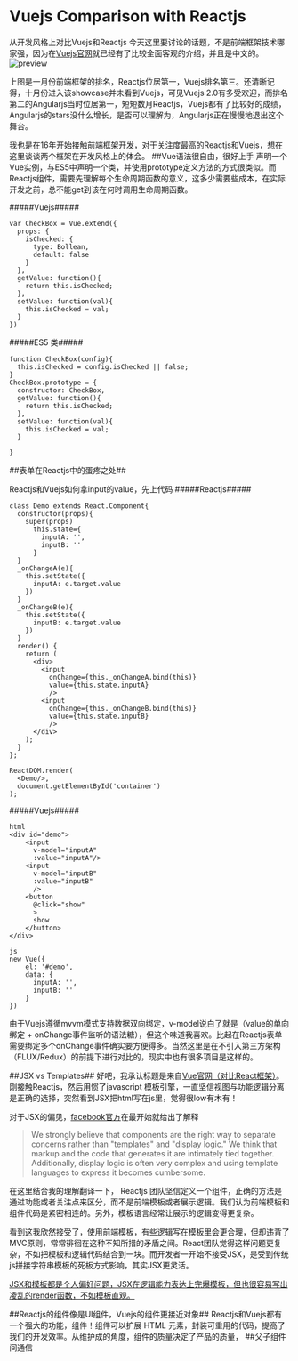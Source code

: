 # Vuejs Comparison with Reactjs
从开发风格上对比Vuejs和Reactjs
今天这里要讨论的话题，不是前端框架技术哪家强，因为在[Vuejs官网](http://cn.vuejs.org/v2/guide/comparison.html#React)就已经有了比较全面客观的介绍，并且是中文的。
![preview](https://cloud.githubusercontent.com/assets/13991287/21755604/696f182c-d651-11e6-8026-145a10a475d2.png)

上图是一月份前端框架的排名，Reactjs位居第一，Vuejs排名第三。还清晰记得，十月份进入该showcase并未看到Vuejs，可见Vuejs 2.0有多受欢迎，而排名第二的Angularjs当时位居第一，短短数月Reactjs，Vuejs都有了比较好的成绩，Angularjs的stars没什么增长，是否可以理解为，Angularjs正在慢慢地退出这个舞台。

我也是在16年开始接触前端框架开发，对于关注度最高的Reactjs和Vuejs，想在这里谈谈两个框架在开发风格上的体会。
##Vue语法很自由，很好上手
声明一个Vue实例，与ES5中声明一个类，并使用prototype定义方法的方式很类似。而Reactjs组件，需要先理解每个生命周期函数的意义，这多少需要些成本，在实际开发之前，总不能get到该在何时调用生命周期函数。

#####Vuejs#####
```
var CheckBox = Vue.extend({
  props: {
    isChecked: {
      type: Bollean,
      default: false
    }
  },
  getValue: function(){
    return this.isChecked;
  },
  setValue: function(val){
    this.isChecked = val;
  }
})
```
#####ES5 类#####
```
function CheckBox(config){
  this.isChecked = config.isChecked || false;
}
CheckBox.prototype = {
  constructor: CheckBox,
  getValue: function(){
    return this.isChecked;
  },
  setValue: function(val){
    this.isChecked = val;
  }
  
}
```
##表单在Reactjs中的蛋疼之处##

Reactjs和Vuejs如何拿input的value，先上代码
#####Reactjs#####
```
class Demo extends React.Component{
  constructor(props){
    super(props)
      this.state={
        inputA: '',
        inputB: ''
      }
  }
  _onChangeA(e){
    this.setState({
      inputA: e.target.value
    })
  }
  _onChangeB(e){
    this.setState({
      inputB: e.target.value
    })
  }
  render() {
    return (
      <div>
      	<input 
          onChange={this._onChangeA.bind(this)} 
          value={this.state.inputA}
          />
        <input 
          onChange={this._onChangeB.bind(this)} 
          value={this.state.inputB}
          />
      </div>
    );
  }
};

ReactDOM.render(
  <Demo/>,
  document.getElementById('container')
);

```
#####Vuejs#####
```
html
<div id="demo">
    <input 
      v-model="inputA"
      :value="inputA"/>
    <input 
      v-model="inputB"
      :value="inputB"
      />
    <button
      @click="show"
      >
      show
    </button>
</div>

js
new Vue({
    el: '#demo',
    data: {
      inputA: '',
      inputB: ''
    }
})
```
由于Vuejs遵循mvvm模式支持数据双向绑定，v-model说白了就是（value的单向绑定 + onChange事件监听的语法糖），但这个味道我喜欢。比起在Reactjs表单需要绑定多个onChange事件确实要方便得多。当然这里是在不引入第三方架构（FLUX/Redux）的前提下进行对比的，现实中也有很多项目是这样的。

##JSX vs Templates##
好吧，我承认标题是来自[Vue官网（对比React框架）](https://cn.vuejs.org/v2/guide/comparison.html#HTML-amp-CSS)。刚接触Reactjs，然后用惯了javascript 模板引擎，一直坚信视图与功能逻辑分离是正确的选择，突然看到JSX把html写在js里，觉得很low有木有！

对于JSX的偏见，[facebook官方](http://reactjs.cn/react/docs/displaying-data.html#jsx-syntax)在最开始就给出了解释

> We strongly believe that components are the right way to separate concerns rather than "templates" and "display logic." We think that markup and the code that generates it are intimately tied together. Additionally, display logic is often very complex and using template languages to express it becomes cumbersome.

在这里结合我的理解翻译一下， Reactjs 团队坚信定义一个组件，正确的方法是通过功能或者关注点来区分，而不是前端模板或者展示逻辑。我们认为前端模板和组件代码是紧密相连的。另外，模板语言经常让展示的逻辑变得更复杂。

看到这我欣然接受了，使用前端模板，有些逻辑写在模板里会更合理，但却违背了MVC原则，常常徘徊在这种不知所措的矛盾之间。React团队觉得这样问题更复杂，不如把模板和逻辑代码结合到一块。而开发者一开始不接受JSX，是受到传统js拼接字符串模板的死板方式影响，其实JSX更灵活。

[JSX和模板都是个人偏好问题，JSX在逻辑能力表达上完爆模板，但也很容易写出凌乱的render函数，不如模板直观。](https://www.zhihu.com/question/31585377)

##Reactjs的组件像是UI组件，Vuejs的组件更接近对象##
Reactjs和Vuejs都有一个强大的功能，组件！组件可以扩展 HTML 元素，封装可重用的代码，提高了我们的开发效率。从维护成的角度，组件的质量决定了产品的质量，
##父子组件间通信
